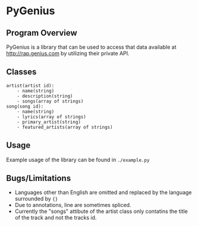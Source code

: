 PyGenius
==========

Program Overview
----------
PyGenius is a library that can be used to access that data available at
http://rap.genius.com by utilizing their private API.

Classes
---------
```
artist(artist id):
    - name(string)
    - description(string)
    - songs(array of strings)
song(song id):
    - name(string)
    - lyrics(array of strings)
    - primary_artist(string)
    - featured_artists(array of strings)
```
Usage
----------
Example usage of the library can be found in ```./example.py```

Bugs/Limitations
---------
* Languages other than English are omitted and replaced by the
  language surrounded by ```{}```
* Due to annotations, line  are sometimes spliced.
* Currently the "songs" attibute of the artist class only contatins the title of the track and not the tracks id.

